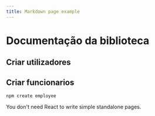 ```yaml
---
title: Markdown page example
---
```


# Documentação da biblioteca

## Criar utilizadores

## Criar funcionarios

```
npm create employee
```


You don't need React to write simple standalone pages.
